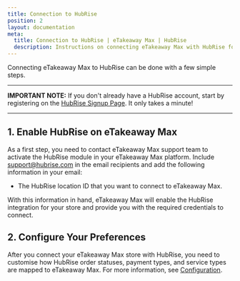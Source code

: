 ```yaml
---
title: Connection to HubRise
position: 2
layout: documentation
meta:
  title: Connection to HubRise | eTakeaway Max | HubRise
  description: Instructions on connecting eTakeaway Max with HubRise for your EPOS to work with other apps as a cohesive whole. Connect apps and synchronise your data.
---
```


Connecting eTakeaway Max to HubRise can be done with a few simple steps.

---

**IMPORTANT NOTE:** If you don't already have a HubRise account, start by registering on the [HubRise Signup Page](https://manager.hubrise.com/signup). It only takes a minute!

---

## 1. Enable HubRise on eTakeaway Max

As a first step, you need to contact eTakeaway Max support team to activate the HubRise module in your eTakeaway Max platform.
Include [support@hubrise.com](mailto:support@hubrise.com) in the email recipients and add the following information in your email:

- The HubRise location ID that you want to connect to eTakeaway Max.

With this information in hand, eTakeaway Max will enable the HubRise integration for your store and provide you with the required credentials to connect.

## 2. Configure Your Preferences

After you connect your eTakeaway Max store with HubRise, you need to customise how HubRise order statuses, payment types, and service types are mapped to eTakeaway Max. For more information, see [Configuration](/apps/etakeaway-max/configuration).

